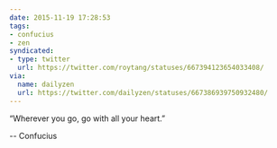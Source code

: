 ```yaml
---
date: 2015-11-19 17:28:53
tags:
- confucius
- zen
syndicated:
- type: twitter
  url: https://twitter.com/roytang/statuses/667394123654033408/
via:
  name: dailyzen
  url: https://twitter.com/dailyzen/statuses/667386939750932480/
---
```


“Wherever you go, go with all your heart.”

-- Confucius